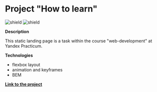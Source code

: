 # Project "How to learn"
![shield](https://img.shields.io/badge/status-release-brightgreen)
![shield](https://img.shields.io/badge/version-1.0.0-blue)

**Description**

 This static landing page is a task within the course "web-development" at Yandex Practicum.

**Technologies**

- flexbox layout
- animation and keyframes
- BEM

[**Link to the project**](https://proactative.github.io/how-to-learn)
